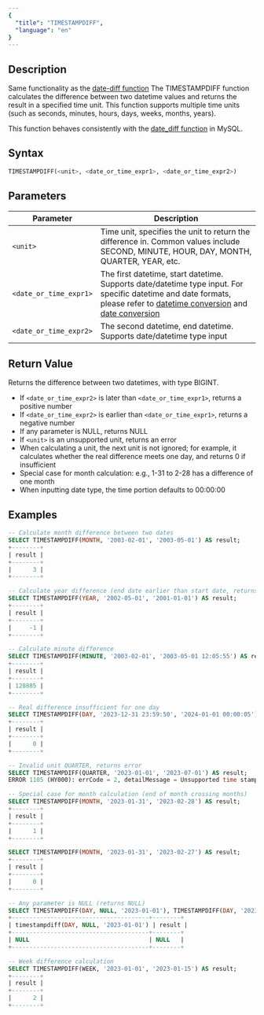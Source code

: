 ```yaml
---
{
  "title": "TIMESTAMPDIFF",
  "language": "en"
}
---
```


## Description

Same functionality as the [date-diff function](./date-diff)
The TIMESTAMPDIFF function calculates the difference between two datetime values and returns the result in a specified time unit. This function supports multiple time units (such as seconds, minutes, hours, days, weeks, months, years).

This function behaves consistently with the [date_diff function](https://dev.mysql.com/doc/refman/8.4/en/date-and-time-functions.html#function_date-diff) in MySQL.

## Syntax

```sql
TIMESTAMPDIFF(<unit>, <date_or_time_expr1>, <date_or_time_expr2>)
```

## Parameters

| Parameter                | Description                                                                                                                                                                                                                                                                                                                                                 |
|--------------------------|-------------------------------------------------------------------------------------------------------------------------------------------------------------------------------------------------------------------------------------------------------------------------------------------------------------------------------------------------------------|
| `<unit>`                 | Time unit, specifies the unit to return the difference in. Common values include SECOND, MINUTE, HOUR, DAY, MONTH, QUARTER, YEAR, etc.                                                                                                                                                                                                                    |
| `<date_or_time_expr1>`   | The first datetime, start datetime. Supports date/datetime type input. For specific datetime and date formats, please refer to [datetime conversion](../../../../../current/sql-manual/basic-element/sql-data-types/conversion/datetime-conversion) and [date conversion](../../../../../current/sql-manual/basic-element/sql-data-types/conversion/date-conversion) |
| `<date_or_time_expr2>`   | The second datetime, end datetime. Supports date/datetime type input                                                                                                                                                                                                                                                                                       |

## Return Value

Returns the difference between two datetimes, with type BIGINT.

- If `<date_or_time_expr2>` is later than `<date_or_time_expr1>`, returns a positive number
- If `<date_or_time_expr2>` is earlier than `<date_or_time_expr1>`, returns a negative number
- If any parameter is NULL, returns NULL
- If `<unit>` is an unsupported unit, returns an error
- When calculating a unit, the next unit is not ignored; for example, it calculates whether the real difference meets one day, and returns 0 if insufficient
- Special case for month calculation: e.g., 1-31 to 2-28 has a difference of one month
- When inputting date type, the time portion defaults to 00:00:00

## Examples

```sql
-- Calculate month difference between two dates
SELECT TIMESTAMPDIFF(MONTH, '2003-02-01', '2003-05-01') AS result;
+--------+
| result |
+--------+
|      3 |
+--------+

-- Calculate year difference (end date earlier than start date, returns negative value)
SELECT TIMESTAMPDIFF(YEAR, '2002-05-01', '2001-01-01') AS result;
+--------+
| result |
+--------+
|     -1 |
+--------+

-- Calculate minute difference
SELECT TIMESTAMPDIFF(MINUTE, '2003-02-01', '2003-05-01 12:05:55') AS result;
+--------+
| result |
+--------+
| 128885 |
+--------+

-- Real difference insufficient for one day
SELECT TIMESTAMPDIFF(DAY, '2023-12-31 23:59:50', '2024-01-01 00:00:05') AS result;
+--------+
| result |
+--------+
|      0 |
+--------+

-- Invalid unit QUARTER, returns error
SELECT TIMESTAMPDIFF(QUARTER, '2023-01-01', '2023-07-01') AS result;
ERROR 1105 (HY000): errCode = 2, detailMessage = Unsupported time stamp diff time unit: QUARTER, supported time unit: YEAR/MONTH/WEEK/DAY/HOUR/MINUTE/SECOND

-- Special case for month calculation (end of month crossing months)
SELECT TIMESTAMPDIFF(MONTH, '2023-01-31', '2023-02-28') AS result;
+--------+
| result |
+--------+
|      1 |
+--------+

SELECT TIMESTAMPDIFF(MONTH, '2023-01-31', '2023-02-27') AS result;
+--------+
| result |
+--------+
|      0 |
+--------+

-- Any parameter is NULL (returns NULL)
SELECT TIMESTAMPDIFF(DAY, NULL, '2023-01-01'), TIMESTAMPDIFF(DAY, '2023-01-01', NULL) AS result;
+---------------------------------------+--------+
| timestampdiff(DAY, NULL, '2023-01-01') | result |
+---------------------------------------+--------+
| NULL                                  | NULL   |
+---------------------------------------+--------+

-- Week difference calculation
SELECT TIMESTAMPDIFF(WEEK, '2023-01-01', '2023-01-15') AS result;
+--------+
| result |
+--------+
|      2 |
+--------+
```